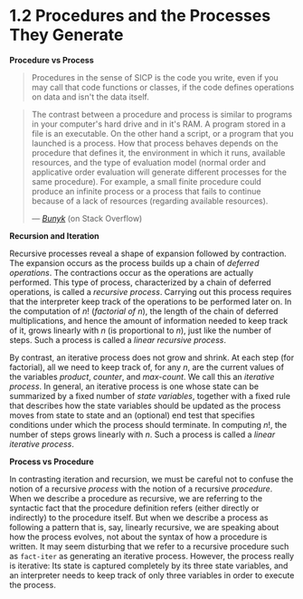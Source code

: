 # 1.2 Procedures and the Processes They Generate

**Procedure vs Process**

> Procedures in the sense of SICP is the code you write, even if you may call that code functions or classes, if the code defines operations on data and isn't the data itself.

> The contrast between a procedure and process is similar to programs in your computer's hard drive and in it's RAM. A program stored in a file is an executable. On the other hand a script, or a program that you launched is a process. How that process behaves depends on the procedure that defines it, the environment in which it runs, available resources, and the type of evaluation model (normal order and applicative order evaluation will generate different processes for the same procedure). For example, a small finite procedure could produce an infinite process or a process that fails to continue because of a lack of resources (regarding available resources). 
>
> &mdash; <cite>[Bunyk](https://stackoverflow.com/a/65519063)</cite> (on Stack Overflow)

**Recursion and Iteration**

Recursive processes reveal a shape of expansion followed by contraction. The expansion occurs as the process builds up a chain of *deferred operations*. The contractions occur as the operations are actually performed. This type of process, characterized by a chain of deferred operations, is called a *recursive process*. Carrying out this process requires that the interpreter keep track of the operations to be performed later on. In the computation of *n*! (*factorial of n*), the length of the chain of deferred multiplications, and hence the amount of information needed to keep track of it, grows linearly with *n* (is proportional to *n*), just like the number of steps. Such a process is called a *linear recursive process*.

By contrast, an iterative process does not grow and shrink. At each step (for factorial), all we need to keep track of, for any *n*, are the current values of the variables *product*, *counter*, and *max-count*. We call this an *iterative process*. In general, an iterative process is one whose state can be summarized by a fixed number of *state variables*, together with a fixed rule that describes how the state variables should be updated as the process moves from state to state and an (optional) end test that specifies conditions under which the process should terminate. In computing *n*!, the number of steps grows linearly with *n*. Such a process is called a *linear iterative process*.

**Process vs Procedure**

In contrasting iteration and recursion, we must be careful not to confuse the notion of a recursive *process* with the notion of a recursive *procedure*. When we describe a procedure as recursive, we are referring to the syntactic fact that the procedure definition refers (either directly or indirectly) to the procedure itself. But when we describe a process as following a pattern that is, say, linearly recursive, we are speaking about how the process evolves, not about the syntax of how a procedure is written. It may seem disturbing that we refer to a recursive procedure such as `fact-iter` as generating an iterative process. However, the process really is iterative: Its state is captured completely by its three state variables, and an interpreter needs to keep track of only three variables in order to execute the process.

